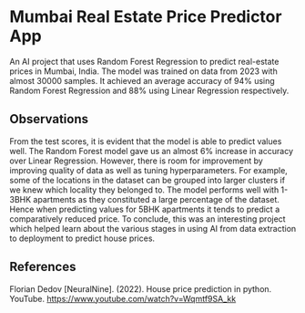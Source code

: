 # Mumbai Real Estate Price Predictor App
An AI project that uses Random Forest Regression to predict real-estate prices in Mumbai, India. The model was trained on data from 2023 with almost 30000 samples. It achieved an average accuracy of 94% using Random Forest Regression and 88% using Linear Regression respectively.

## Observations
From the test scores, it is evident that the model is able to predict values well. The Random Forest model gave us
an almost 6% increase in accuracy over Linear Regression. However, there is room for improvement by improving
quality of data as well as tuning hyperparameters. For example, some of the locations in the dataset can be
grouped into larger clusters if we knew which locality they belonged to. The model performs well with 1-3BHK
apartments as they constituted a large percentage of the dataset. Hence when predicting values for 5BHK
apartments it tends to predict a comparatively reduced price. To conclude, this was an interesting project which
helped learn about the various stages in using AI from data extraction to deployment to predict house prices.

## References
Florian Dedov [NeuralNine]. (2022). House price prediction in python. YouTube.
https://www.youtube.com/watch?v=Wqmtf9SA_kk
